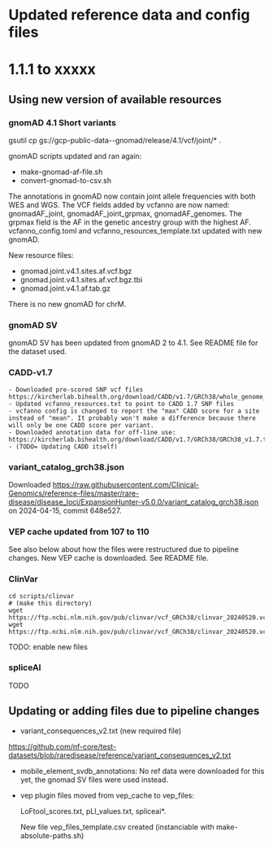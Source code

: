 # Updated reference data and config files

# 1.1.1 to xxxxx

## Using new version of available resources

### gnomAD 4.1 Short variants

gsutil cp  gs://gcp-public-data--gnomad/release/4.1/vcf/joint/* .

gnomAD scripts updated and ran again:

 * make-gnomad-af-file.sh
 * convert-gnomad-to-csv.sh

The annotations in gnomAD now contain joint allele frequencies with both WES and WGS. The VCF fields added by vcfanno are
now named: gnomadAF_joint, gnomadAF_joint_grpmax, gnomadAF_genomes. The grpmax field is the AF in the genetic ancestry group
with the highest AF. vcfanno_config.toml and vcfanno_resources_template.txt updated with new gnomAD.

New resource files:

- gnomad.joint.v4.1.sites.af.vcf.bgz
- gnomad.joint.v4.1.sites.af.vcf.bgz.tbi
- gnomad.joint.v4.1.af.tab.gz

There is no new gnomAD for chrM.


### gnomAD SV

gnomAD SV has been updated from gnomAD 2 to 4.1. See README file for the dataset used.


### CADD-v1.7

	- Downloaded pre-scored SNP vcf files https://kircherlab.bihealth.org/download/CADD/v1.7/GRCh38/whole_genome_SNVs.tsv.gz
	- Updated vcfanno_resources.txt to point to CADD 1.7 SNP files
	- vcfanno config is changed to report the "max" CADD score for a site instead of "mean". It probably won't make a difference because there will only be one CADD score per variant.
	- Downloaded annotation data for off-line use: https://kircherlab.bihealth.org/download/CADD/v1.7/GRCh38/GRCh38_v1.7.tar.gz
	- (TODO= Updating CADD itself)


### variant_catalog_grch38.json

Downloaded https://raw.githubusercontent.com/Clinical-Genomics/reference-files/master/rare-disease/disease_loci/ExpansionHunter-v5.0.0/variant_catalog_grch38.json
on 2024-04-15, commit 648e527.


### VEP cache updated from 107 to 110

See also below about how the files were restructured due to pipeline changes.
New VEP cache is downloaded. See README file.


### ClinVar

    cd scripts/clinvar 
    # (make this directory)
	wget https://ftp.ncbi.nlm.nih.gov/pub/clinvar/vcf_GRCh38/clinvar_20240520.vcf.gz
	wget https://ftp.ncbi.nlm.nih.gov/pub/clinvar/vcf_GRCh38/clinvar_20240520.vcf.gz.tbi

TODO: enable new files


### spliceAI

TODO


## Updating or adding files due to pipeline changes

* variant_consequences_v2.txt (new required file)

https://github.com/nf-core/test-datasets/blob/raredisease/reference/variant_consequences_v2.txt


* mobile_element_svdb_annotations: No ref data were downloaded for this yet,
  the gnomad SV files were used instead.

* vep plugin files moved from vep_cache to vep_files:

    LoFtool_scores.txt, pLI_values.txt, spliceai*.

    New file vep_files_template.csv created (instanciable with make-absolute-paths.sh)

